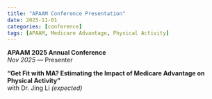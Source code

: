 ```yaml
---
title: "APAAM Conference Presentation"
date: 2025-11-01
categories: [conference]
tags: [APAAM, Medicare Advantage, Physical Activity]
---
```



**APAAM 2025 Annual Conference**  
*Nov 2025* — Presenter  

**“Get Fit with MA? Estimating the Impact of Medicare Advantage on Physical Activity”**  
with Dr. Jing Li *(expected)*
